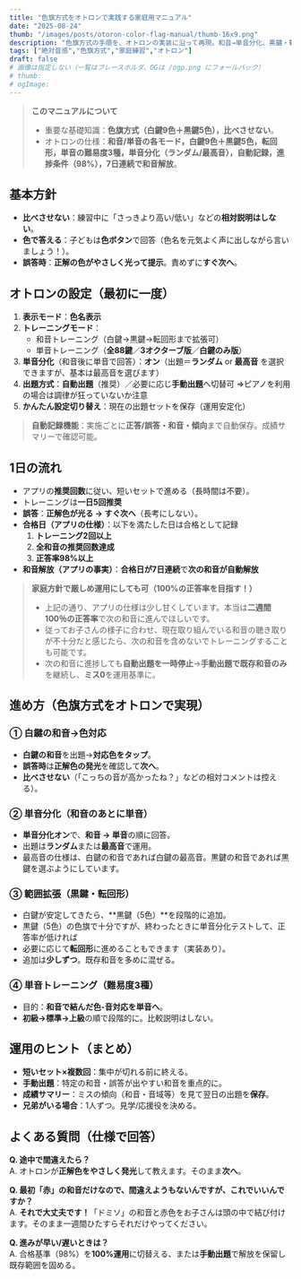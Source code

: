 ```yaml
---
title: "色旗方式をオトロンで実践する家庭用マニュアル"
date: "2025-08-24"
thumb: "/images/posts/otoron-color-flag-manual/thumb-16x9.png"
description: "色旗方式の手順を、オトロンの実装に沿って再現。和音→単音分化、黒鍵・転回形、3段階の単音テスト、自動記録、進捗解放（98%/7日連続。家庭方針で100%運用も可）までを手順化。"
tags: ["絶対音感","色旗方式","家庭練習","オトロン"]
draft: false
# 画像は指定しない（一覧はプレースホルダ、OGは /ogp.png にフォールバック）
# thumb: 
# ogImage:
---
```


> **このマニュアルについて**  
> - 重要な基礎知識：**色旗方式（白鍵9色＋黒鍵5色），比べさせない**。  
> - オトロンの仕様：**和音/単音の各モード，白鍵9色＋黒鍵5色，転回形，単音の難易度3種，単音分化（ランダム/最高音），自動記録，進捗条件（98%），7日連続で和音解放**。

## 基本方針
- **比べさせない**：練習中に「さっきより高い/低い」などの**相対説明はしない**。  
- **色で答える**：子どもは**色ボタン**で回答（色名を元気よく声に出しながら言いましょう！）。  
- **誤答時**：**正解の色がやさしく光って提示**。責めずに**すぐ次へ**。

## オトロンの設定（最初に一度）
1. **表示モード**：**色名表示**  
2. **トレーニングモード**：  
   - 和音トレーニング（白鍵→黒鍵→転回形まで拡張可）  
   - 単音トレーニング（**全88鍵**／**3オクターブ版**／**白鍵のみ版**）  
3. **単音分化**（和音後に単音で回答）：**オン**（出題＝**ランダム** or **最高音** を選択できますが、基本は最高音を選びます）  
4. **出題方式**：**自動出題**（推奨）／必要に応じ**手動出題**へ切替可  ⇒ピアノを利用の場合は調律が狂っていないか注意
5. **かんたん設定切り替え**：現在の出題セットを保存（運用安定化）

> **自動記録機能**：実施ごとに**正答/誤答・和音・傾向**まで自動保存。成績サマリーで確認可能。

## 1日の流れ
- アプリの**推奨回数**に従い、短いセットで進める（長時間は不要）。
- トレーニングは**一日5回推奨**  
- **誤答**：**正解色が光る → すぐ次へ**（長考にしない）。  
- **合格日（アプリの仕様）**：以下を満たした日は合格として記録  
  1) **トレーニング2回以上**  
  2) **全和音の推奨回数達成**  
  3) **正答率98%以上**  
- **和音解放（アプリの事実）**：**合格日が7日連続**で**次の和音が自動解放**

> **家庭方針で厳しめ運用にしても可（100%の正答率を目指す！）**  
> - 上記の通り、アプリの仕様は少し甘くしています。本当は**二週間100％の正答率**で次の和音に進んでほしいです。
> - 従ってお子さんの様子に合わせ、現在取り組んでいる和音の聴き取りが不十分だと感じたら、次の和音を含めないでトレーニングすることも可能です。  
> - 次の和音に進捗しても**自動出題を一時停止**→**手動出題で既存和音のみ**を継続し、**ミス0**を運用基準に。

## 進め方（色旗方式をオトロンで実現）
### ① 白鍵の和音→色対応
- **白鍵の和音**を出題→**対応色をタップ**。  
- **誤答時**は**正解色の発光**を確認して**次へ**。  
- **比べさせない**（「こっちの音が高かったね？」などの相対コメントは控える）。

### ② 単音分化（和音のあとに単音）
- **単音分化オン**で、**和音 → 単音**の順に回答。  
- 出題は**ランダム**または**最高音**で運用。
- 最高音の仕様は、白鍵の和音であれば白鍵の最高音。黒鍵の和音であれば黒鍵を選ぶようにしています。

### ③ 範囲拡張（黒鍵・転回形）
- 白鍵が安定してきたら、**黒鍵（5色）**を段階的に追加。
- 黒鍵（5色）の色旗で十分ですが、終わったときに単音分化テストして、正答率が低ければ  
- 必要に応じて**転回形**に進めることもできます（実装あり）。  
- 追加は**少しずつ**。既存和音を多めに混ぜる。

### ④ 単音トレーニング（難易度3種）
- 目的：**和音で結んだ色‐音対応を単音へ**。  
- **初級→標準→上級**の順で段階的に。比較説明はしない。

## 運用のヒント（まとめ）
- **短いセット×複数回**：集中が切れる前に終える。  
- **手動出題**：特定の和音・誤答が出やすい和音を重点的に。  
- **成績サマリー**：ミスの傾向（和音・音域等）を見て翌日の出題を**保存**。  
- **兄弟がいる場合**：1人ずつ。見学/応援役を決める。

## よくある質問（仕様で回答）
**Q. 途中で間違えたら？**  
A. オトロンが**正解色をやさしく発光**して教えます。そのまま**次へ**。

**Q. 最初「赤」の和音だけなので、間違えようもないんですが、これでいいんですか？**  
A. **それで大丈夫です！**「ドミソ」の和音と赤色をお子さんは頭の中で結び付けます。そのまま一週間ひたすらそれだけやってください。

**Q. 進みが早い/遅いときは？**  
A. 合格基準（98%）を**100%運用**に切替える、または**手動出題**で解放を保留し既存範囲を固める。
